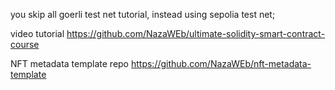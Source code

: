you skip all goerli test net tutorial, instead using sepolia test net;

video tutorial https://github.com/NazaWEb/ultimate-solidity-smart-contract-course

NFT metadata template repo https://github.com/NazaWEb/nft-metadata-template
